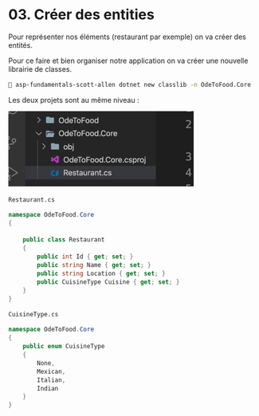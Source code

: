 # 03. Créer des entities

Pour représenter nos éléments (restaurant par exemple) on va créer des entités.

Pour ce faire et bien organiser notre application on va créer une nouvelle librairie de classes.

```bash
🦄 asp-fundamentals-scott-allen dotnet new classlib -n OdeToFood.Core
```

Les deux projets sont au même niveau :

<img src="assets/Screenshot2020-10-28at11.12.25.png" alt="Screenshot 2020-10-28 at 11.12.25" style="zoom:50%;" />

`Restaurant.cs`

```csharp
namespace OdeToFood.Core
{

    public class Restaurant
    {
        public int Id { get; set; }
        public string Name { get; set; }
        public string Location { get; set; }
        public CuisineType Cuisine { get; set; }
    }
}
```

`CuisineType.cs`

```csharp
namespace OdeToFood.Core
{
    public enum CuisineType
    {
        None,
        Mexican,
        Italian,
        Indian
    }
}
```
